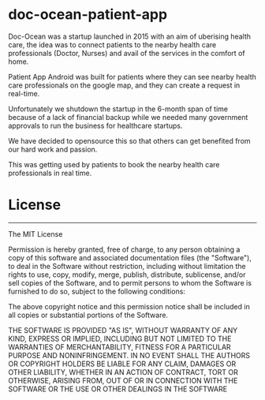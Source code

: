 # doc-ocean-patient-app

Doc-Ocean was a startup launched in 2015 with an aim of uberising health care, the idea was to connect patients to the nearby health care professionals (Doctor, Nurses) and avail of the services in the comfort of home.

Patient App Android was built for patients where they can see nearby health care professionals on the google map, and they can create a request in real-time.

Unfortunately we shutdown the startup in the 6-month span of time because of a lack of financial backup while we needed many government approvals to run the business for healthcare startups.

We have decided to opensource this so that others can get benefited from our hard work and passion.

This was getting used by patients to book the nearby health care professionals in real time.  

# License
-----------------
The MIT License

Permission is hereby granted, free of charge, to any person obtaining a copy of this software and associated documentation files (the "Software"), to deal in the Software without restriction, including without limitation the rights to use, copy, modify, merge, publish, distribute, sublicense, and/or sell copies of the Software, and to permit persons to whom the Software is furnished to do so, subject to the following conditions:

The above copyright notice and this permission notice shall be included in all copies or substantial portions of the Software.

THE SOFTWARE IS PROVIDED "AS IS", WITHOUT WARRANTY OF ANY KIND, EXPRESS OR IMPLIED, INCLUDING BUT NOT LIMITED TO THE WARRANTIES OF MERCHANTABILITY, FITNESS FOR A PARTICULAR PURPOSE AND NONINFRINGEMENT. IN NO EVENT SHALL THE AUTHORS OR COPYRIGHT HOLDERS BE LIABLE FOR ANY CLAIM, DAMAGES OR OTHER LIABILITY, WHETHER IN AN ACTION OF CONTRACT, TORT OR OTHERWISE, ARISING FROM, OUT OF OR IN CONNECTION WITH THE SOFTWARE OR THE USE OR OTHER DEALINGS IN THE SOFTWARE

